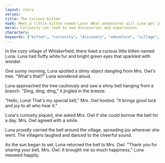 ```yaml
---
layout: story
series: 
title: The Curious Kitten
hook: Meet a little kitten named Luna! What adventures will Luna get into today?
moral: Curiosity can lead to new discoveries and experiences.
characters: 
keywords: ["kitten", "curiosity", "discovery", "adventure", "village", "shiny", "joy", "good luck"]
---
```


In the cozy village of Whiskerfield, there lived a curious little kitten named Luna. Luna had fluffy white fur and bright green eyes that sparkled with wonder.

One sunny morning, Luna spotted a shiny object dangling from Mrs. Owl's tree. "What's that?" Luna wondered aloud.

Luna approached the tree cautiously and saw a shiny bell hanging from a branch. "Ding, ding, ding," it jingled in the breeze.

"Hello, Luna! That's my special bell," Mrs. Owl hooted. "It brings good luck and joy to all who hear it."

Luna's curiosity piqued, she asked Mrs. Owl if she could borrow the bell for a day. Mrs. Owl agreed with a smile.

Luna proudly carried the bell around the village, spreading joy wherever she went. The villagers laughed and danced to the cheerful sound.

As the sun began to set, Luna returned the bell to Mrs. Owl. "Thank you for sharing your bell, Mrs. Owl. It brought me so much happiness," Luna meowed happily.
